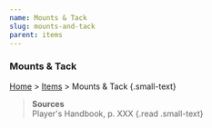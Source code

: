 ```yaml
---
name: Mounts & Tack
slug: mounts-and-tack
parent: items
---
```

### Mounts & Tack
[Home](dm-operations-center) > [Items](items) > Mounts & Tack {.small-text}



> **Sources** <br/>
> Player's Handbook, p. XXX
{.read .small-text}
